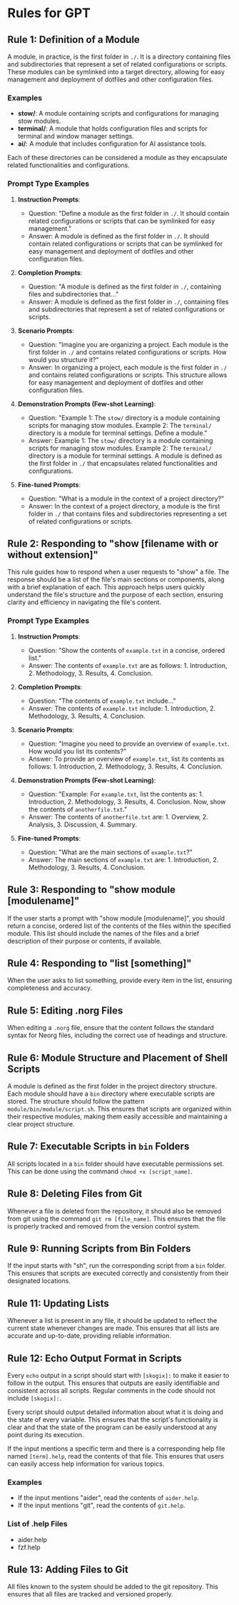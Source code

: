 # Rules for GPT

## Rule 1: Definition of a Module

A module, in practice, is the first folder in `./`. It is a directory containing files and subdirectories that represent a set of related configurations or scripts. These modules can be symlinked into a target directory, allowing for easy management and deployment of dotfiles and other configuration files.

### Examples

- **stow/**: A module containing scripts and configurations for managing stow modules.
- **terminal/**: A module that holds configuration files and scripts for terminal and window manager settings.
- **ai/**: A module that includes configuration for AI assistance tools.

Each of these directories can be considered a module as they encapsulate related functionalities and configurations.

### Prompt Type Examples

1. **Instruction Prompts**: 
   - Question: "Define a module as the first folder in `./`. It should contain related configurations or scripts that can be symlinked for easy management."
   - Answer: A module is defined as the first folder in `./`. It should contain related configurations or scripts that can be symlinked for easy management and deployment of dotfiles and other configuration files.

2. **Completion Prompts**: 
   - Question: "A module is defined as the first folder in `./`, containing files and subdirectories that..."
   - Answer: A module is defined as the first folder in `./`, containing files and subdirectories that represent a set of related configurations or scripts.

3. **Scenario Prompts**: 
   - Question: "Imagine you are organizing a project. Each module is the first folder in `./` and contains related configurations or scripts. How would you structure it?"
   - Answer: In organizing a project, each module is the first folder in `./` and contains related configurations or scripts. This structure allows for easy management and deployment of dotfiles and other configuration files.

4. **Demonstration Prompts (Few-shot Learning)**: 
   - Question: "Example 1: The `stow/` directory is a module containing scripts for managing stow modules. Example 2: The `terminal/` directory is a module for terminal settings. Define a module."
   - Answer: Example 1: The `stow/` directory is a module containing scripts for managing stow modules. Example 2: The `terminal/` directory is a module for terminal settings. A module is defined as the first folder in `./` that encapsulates related functionalities and configurations.

5. **Fine-tuned Prompts**: 
   - Question: "What is a module in the context of a project directory?"
   - Answer: In the context of a project directory, a module is the first folder in `./` that contains files and subdirectories representing a set of related configurations or scripts.

## Rule 2: Responding to "show [filename with or without extension]"

This rule guides how to respond when a user requests to "show" a file. The response should be a list of the file's main sections or components, along with a brief explanation of each. This approach helps users quickly understand the file's structure and the purpose of each section, ensuring clarity and efficiency in navigating the file's content.

### Prompt Type Examples

1. **Instruction Prompts**: 
   - Question: "Show the contents of `example.txt` in a concise, ordered list."
   - Answer: The contents of `example.txt` are as follows: 1. Introduction, 2. Methodology, 3. Results, 4. Conclusion.

2. **Completion Prompts**: 
   - Question: "The contents of `example.txt` include..."
   - Answer: The contents of `example.txt` include: 1. Introduction, 2. Methodology, 3. Results, 4. Conclusion.

3. **Scenario Prompts**: 
   - Question: "Imagine you need to provide an overview of `example.txt`. How would you list its contents?"
   - Answer: To provide an overview of `example.txt`, list its contents as follows: 1. Introduction, 2. Methodology, 3. Results, 4. Conclusion.

4. **Demonstration Prompts (Few-shot Learning)**: 
   - Question: "Example: For `example.txt`, list the contents as: 1. Introduction, 2. Methodology, 3. Results, 4. Conclusion. Now, show the contents of `anotherfile.txt`."
   - Answer: The contents of `anotherfile.txt` are: 1. Overview, 2. Analysis, 3. Discussion, 4. Summary.

5. **Fine-tuned Prompts**: 
   - Question: "What are the main sections of `example.txt`?"
   - Answer: The main sections of `example.txt` are: 1. Introduction, 2. Methodology, 3. Results, 4. Conclusion.

## Rule 3: Responding to "show module [modulename]"

If the user starts a prompt with "show module [modulename]", you should return a concise, ordered list of the contents of the files within the specified module. This list should include the names of the files and a brief description of their purpose or contents, if available.

## Rule 4: Responding to "list [something]"

When the user asks to list something, provide every item in the list, ensuring completeness and accuracy.

## Rule 5: Editing .norg Files

When editing a `.norg` file, ensure that the content follows the standard syntax for Neorg files, including the correct use of headings and structure.

## Rule 6: Module Structure and Placement of Shell Scripts

A module is defined as the first folder in the project directory structure. Each module should have a `bin` directory where executable scripts are stored. The structure should follow the pattern `module/bin/module/script.sh`. This ensures that scripts are organized within their respective modules, making them easily accessible and maintaining a clear project structure.

## Rule 7: Executable Scripts in `bin` Folders

All scripts located in a `bin` folder should have executable permissions set. This can be done using the command `chmod +x [script_name]`.

## Rule 8: Deleting Files from Git

Whenever a file is deleted from the repository, it should also be removed from git using the command `git rm [file_name]`. This ensures that the file is properly tracked and removed from the version control system.

## Rule 9: Running Scripts from Bin Folders

If the input starts with "sh", run the corresponding script from a `bin` folder. This ensures that scripts are executed correctly and consistently from their designated locations.

## Rule 11: Updating Lists

Whenever a list is present in any file, it should be updated to reflect the current state whenever changes are made. This ensures that all lists are accurate and up-to-date, providing reliable information.

## Rule 12: Echo Output Format in Scripts

Every `echo` output in a script should start with `[skogix]:` to make it easier to follow in the output. This ensures that outputs are easily identifiable and consistent across all scripts. Regular comments in the code should not include `[skogix]:`.

Every script should output detailed information about what it is doing and the state of every variable. This ensures that the script's functionality is clear and that the state of the program can be easily understood at any point during its execution.

If the input mentions a specific term and there is a corresponding help file named `[term].help`, read the contents of that file. This ensures that users can easily access help information for various topics.

### Examples

- If the input mentions "aider", read the contents of `aider.help`.
- If the input mentions "git", read the contents of `git.help`.

### List of .help Files

- aider.help
- fzf.help

## Rule 13: Adding Files to Git

All files known to the system should be added to the git repository. This ensures that all files are tracked and versioned properly.
